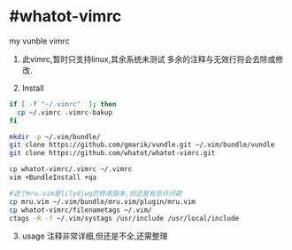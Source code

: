 #whatot-vimrc
============

my vunble vimrc


1. 此vimrc,暂时只支持linux,其余系统未测试
多余的注释与无效行将会去除或修改.

2. Install


```bash
if [ -f "~/.vimrc"  ]; then
  cp ~/.vimrc .vimrc-bakup
fi

mkdir -p ~/.vim/bundle/
git clone https://github.com/gmarik/vundle.git ~/.vim/bundle/vundle
git clone https://github.com/whatot/whatot-vimrc.git

cp whatot-vimrc/.vimrc ~/.vimrc
vim +BundleInstall +qa

#这个mru.vim是lilydjwg的修改版本,但还是有些许问题
cp mru.vim ~/.vim/bundle/mru.vim/plugin/mru.vim
cp whatot-vimrc/filenametags ~/.vim/
ctags -R -f ~/.vim/systags /usr/include /usr/local/include
```

3. usage
注释非常详细,但还是不全,还需整理
